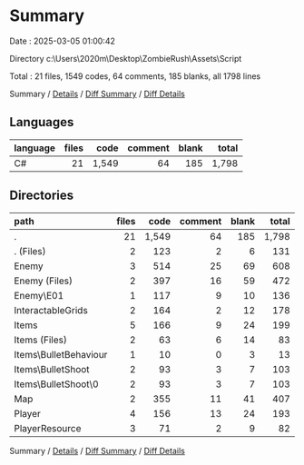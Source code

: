 # Summary

Date : 2025-03-05 01:00:42

Directory c:\\Users\\2020m\\Desktop\\ZombieRush\\Assets\\Script

Total : 21 files,  1549 codes, 64 comments, 185 blanks, all 1798 lines

Summary / [Details](details.md) / [Diff Summary](diff.md) / [Diff Details](diff-details.md)

## Languages
| language | files | code | comment | blank | total |
| :--- | ---: | ---: | ---: | ---: | ---: |
| C# | 21 | 1,549 | 64 | 185 | 1,798 |

## Directories
| path | files | code | comment | blank | total |
| :--- | ---: | ---: | ---: | ---: | ---: |
| . | 21 | 1,549 | 64 | 185 | 1,798 |
| . (Files) | 2 | 123 | 2 | 6 | 131 |
| Enemy | 3 | 514 | 25 | 69 | 608 |
| Enemy (Files) | 2 | 397 | 16 | 59 | 472 |
| Enemy\\E01 | 1 | 117 | 9 | 10 | 136 |
| InteractableGrids | 2 | 164 | 2 | 12 | 178 |
| Items | 5 | 166 | 9 | 24 | 199 |
| Items (Files) | 2 | 63 | 6 | 14 | 83 |
| Items\\BulletBehaviour | 1 | 10 | 0 | 3 | 13 |
| Items\\BulletShoot | 2 | 93 | 3 | 7 | 103 |
| Items\\BulletShoot\\0 | 2 | 93 | 3 | 7 | 103 |
| Map | 2 | 355 | 11 | 41 | 407 |
| Player | 4 | 156 | 13 | 24 | 193 |
| PlayerResource | 3 | 71 | 2 | 9 | 82 |

Summary / [Details](details.md) / [Diff Summary](diff.md) / [Diff Details](diff-details.md)